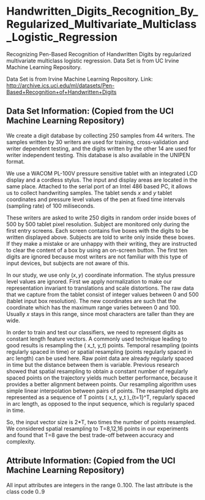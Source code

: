 # Handwritten_Digits_Recognition_By_Regularized_Multivariate_Multiclass_Logistic_Regression
Recognizing Pen-Based Recognition of Handwritten Digits by regularized multivariate multiclass logistic regression. Data Set is from UC Irvine Machine Learning Repository.

Data Set is from Irvine Machine Learning Repository. Link: http://archive.ics.uci.edu/ml/datasets/Pen-Based+Recognition+of+Handwritten+Digits

## Data Set Information: (Copied from the UCI Machine Learning Repository)

We create a digit database by collecting 250 samples from 44 writers. The samples written by 30 writers are used for training, cross-validation and writer dependent testing, and the digits written by the other 14 are used for writer independent testing. This database is also available in the UNIPEN format. 

We use a WACOM PL-100V pressure sensitive tablet with an integrated LCD display and a cordless stylus. The input and display areas are located in the same place. Attached to the serial port of an Intel 486 based PC, it allows us to collect handwriting samples. The tablet sends $x$ and $y$ tablet coordinates and pressure level values of the pen at fixed time intervals (sampling rate) of 100 miliseconds. 

These writers are asked to write 250 digits in random order inside boxes of 500 by 500 tablet pixel resolution. Subject are monitored only during the first entry screens. Each screen contains five boxes with the digits to be written displayed above. Subjects are told to write only inside these boxes. If they make a mistake or are unhappy with their writing, they are instructed to clear the content of a box by using an on-screen button. The first ten digits are ignored because most writers are not familiar with this type of input devices, but subjects are not aware of this. 

In our study, we use only ($x, y$) coordinate information. The stylus pressure level values are ignored. First we apply normalization to make our representation invariant to translations and scale distortions. The raw data that we capture from the tablet consist of integer values between 0 and 500 (tablet input box resolution). The new coordinates are such that the coordinate which has the maximum range varies between 0 and 100. Usually $x$ stays in this range, since most characters are taller than they are wide. 

In order to train and test our classifiers, we need to represent digits as constant length feature vectors. A commonly used technique leading to good results is resampling the ( x_t, y_t) points. Temporal resampling (points regularly spaced in time) or spatial resampling (points regularly spaced in arc length) can be used here. Raw point data are already regularly spaced in time but the distance between them is variable. Previous research showed that spatial resampling to obtain a constant number of regularly spaced points on the trajectory yields much better performance, because it provides a better alignment between points. Our resampling algorithm uses simple linear interpolation between pairs of points. The resampled digits are represented as a sequence of T points ( x_t, y_t )_{t=1}^T, regularly spaced in arc length, as opposed to the input sequence, which is regularly spaced in time. 

So, the input vector size is 2*T, two times the number of points resampled. We considered spatial resampling to T=8,12,16 points in our experiments and found that T=8 gave the best trade-off between accuracy and complexity.

## Attribute Information: (Copied from the UCI Machine Learning Repository)

All input attributes are integers in the range 0..100. 
The last attribute is the class code 0..9
